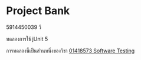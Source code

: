 # Project Bank

5914450039 วี

ทดลองการใช้ jUnit 5

การทดลองนี้เป็นส่วนหนึ่งของวิชา [01418573 Software Testing](https://sites.google.com/a/ku.th/01418573/)